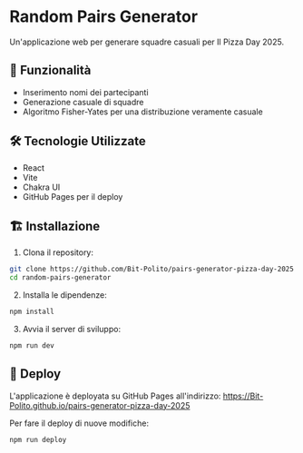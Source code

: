 # Random Pairs Generator

Un'applicazione web per generare squadre casuali per Il Pizza Day 2025.

## 🚀 Funzionalità

- Inserimento nomi dei partecipanti
- Generazione casuale di squadre
- Algoritmo Fisher-Yates per una distribuzione veramente casuale

## 🛠️ Tecnologie Utilizzate

- React
- Vite
- Chakra UI
- GitHub Pages per il deploy

## 🏗️ Installazione

1. Clona il repository:
```bash
git clone https://github.com/Bit-Polito/pairs-generator-pizza-day-2025
cd random-pairs-generator
```

2. Installa le dipendenze:
```bash
npm install
```

3. Avvia il server di sviluppo:
```bash
npm run dev
```

## 🚀 Deploy

L'applicazione è deployata su GitHub Pages all'indirizzo:
https://Bit-Polito.github.io/pairs-generator-pizza-day-2025

Per fare il deploy di nuove modifiche:
```bash
npm run deploy
```


